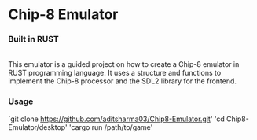 # Chip-8 Emulator
### Built in RUST
<br>
This emulator is a guided project on how to create a Chip-8 emulator in RUST programming language.
It uses a structure and functions to implement the Chip-8 processor and the SDL2 library for the frontend.
<br>

### Usage

`git clone https://github.com/aditsharma03/Chip8-Emulator.git'
'cd Chip8-Emulator/desktop'
'cargo run /path/to/game'
